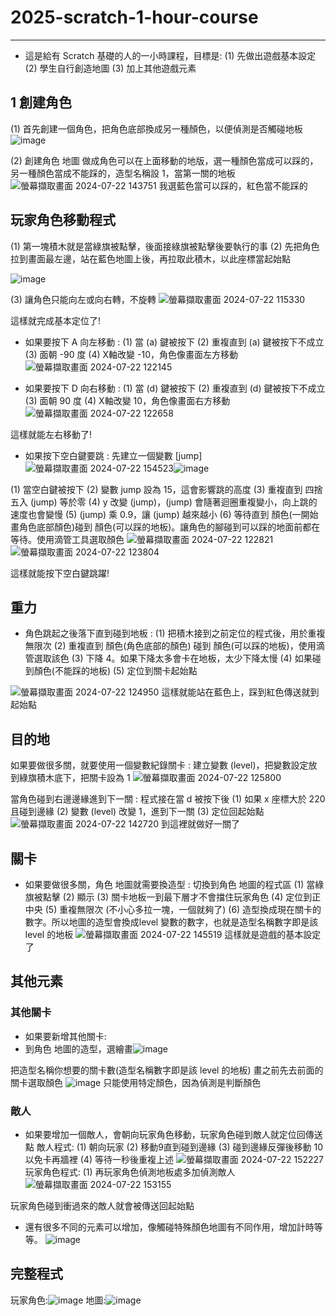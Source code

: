 # 2025-scratch-1-hour-course

---


- 這是給有 Scratch 基礎的人的一小時課程，目標是:
(1) 先做出遊戲基本設定
(2) 學生自行創造地圖
(3) 加上其他遊戲元素


## 1 創建角色

(1) 首先創建一個角色，把角色底部換成另一種顏色，以便偵測是否觸碰地板
![image](https://hackmd.io/_uploads/B1MizxqOR.png)

(2) 創建角色 地圖  做成角色可以在上面移動的地版，選一種顏色當成可以踩的，另一種顏色當成不能踩的，造型名稱設 1，當第一關的地板
 ![螢幕擷取畫面 2024-07-22 143751](https://hackmd.io/_uploads/ByJdCOsd0.png)
 我選藍色當可以踩的，紅色當不能踩的



## 玩家角色移動程式

(1) 第一塊積木就是當綠旗被點擊，後面接綠旗被點擊後要執行的事
(2) 先把角色拉到畫面最左邊，站在藍色地圖上後，再拉取此積木，以此座標當起始點

![image](https://hackmd.io/_uploads/Hk3zcUj_C.png)

(3) 讓角色只能向左或向右轉，不旋轉
![螢幕擷取畫面 2024-07-22 115330](https://hackmd.io/_uploads/r1qZOLodA.png)



這樣就完成基本定位了!


- 如果要按下 A 向左移動 :
(1) 當 (a) 鍵被按下
(2) 重複直到 (a) 鍵被按下不成立
(3) 面朝 -90 度
(4) X軸改變 -10，角色像畫面左方移動
![螢幕擷取畫面 2024-07-22 122145](https://hackmd.io/_uploads/By95AIi_C.png)

- 如果要按下 D 向右移動 :
(1) 當 (d) 鍵被按下
(2) 重複直到 (d) 鍵被按下不成立
(3) 面朝 90 度
(4) X軸改變 10，角色像畫面右方移動
![螢幕擷取畫面 2024-07-22 122658](https://hackmd.io/_uploads/ByM01wj_R.png)


這樣就能左右移動了!

- 如果按下空白鍵要跳 :
先建立一個變數 [jump]
![螢幕擷取畫面 2024-07-22 154523](https://hackmd.io/_uploads/HyuN0YsOR.png)![image](https://hackmd.io/_uploads/HyyN0FjdC.png)

(1) 當空白鍵被按下
(2) 變數 jump 設為 15，這會影響跳的高度
(3) 重複直到 四捨五入 (jump) 等於零
(4) y 改變 (jump)，(jump) 會隨著迴圈重複變小，向上跳的速度也會變慢
(5) (jump) 乘 0.9，讓 (jump) 越來越小
(6) 等待直到 顏色(一開始畫角色底部顏色)碰到 顏色(可以踩的地板)。讓角色的腳碰到可以踩的地面前都在等待。使用滴管工具選取顏色
![螢幕擷取畫面 2024-07-22 122821](https://hackmd.io/_uploads/SyfMxvju0.png)![螢幕擷取畫面 2024-07-22 123804](https://hackmd.io/_uploads/r1Owfvsu0.png)


這樣就能按下空白鍵跳躍!


## 重力

- 角色跳起之後落下直到碰到地板 :
(1) 把積木接到之前定位的程式後，用於重複無限次
(2) 重複直到 顏色(角色底部的顏色) 碰到 顏色(可以踩的地板)，使用滴管選取該色
(3) 下降 4。如果下降太多會卡在地板，太少下降太慢
(4) 如果碰到顏色(不能踩的地板)
(5) 定位到關卡起始點

![螢幕擷取畫面 2024-07-22 124950](https://hackmd.io/_uploads/ry4QrDj_A.png)
這樣就能站在藍色上，踩到紅色傳送就到起始點


## 目的地

如果要做很多關，就要使用一個變數紀錄關卡 :
建立變數 (level)，把變數設定放到綠旗積木底下，把關卡設為 1 ![螢幕擷取畫面 2024-07-22 125800](https://hackmd.io/_uploads/SkpmvPouR.png)

當角色碰到右邊邊緣進到下一關 : 
程式接在當 d 被按下後
(1) 如果 x 座標大於 220 且碰到邊緣
(2) 變數 (level) 改變 1，進到下一關
(3) 定位回起始點
![螢幕擷取畫面 2024-07-22 142720](https://hackmd.io/_uploads/r1RPhus_R.png)
到這裡就做好一關了

## 關卡
- 如果要做很多關，角色 地圖就需要換造型 : 
切換到角色 地圖的程式區
(1) 當綠旗被點擊
(2) 顯示
(3) 關卡地板一到最下層才不會擋住玩家角色
(4) 定位到正中央
(5) 重複無限次 (不小心多拉一塊，一個就夠了)
(6) 造型換成現在關卡的數字。所以地圖的造型會換成level 變數的數字，也就是造型名稱數字即是該 level 的地板
![螢幕擷取畫面 2024-07-22 145519](https://hackmd.io/_uploads/HyLFGtj_0.png)
這樣就是遊戲的基本設定了


## 其他元素

### 其他關卡
- 如果要新增其他關卡:
- 到角色 地圖的造型，選繪畫![image](https://hackmd.io/_uploads/r1jeLto_0.png)

把造型名稱你想要的關卡數(造型名稱數字即是該 level 的地板)
畫之前先去前面的關卡選取顏色 
![image](https://hackmd.io/_uploads/HkIBPto_R.png)
只能使用特定顏色，因為偵測是判斷顏色

### 敵人
- 如果要增加一個敵人，會朝向玩家角色移動，玩家角色碰到敵人就定位回傳送點
敵人程式:
(1) 朝向玩家
(2) 移動9直到碰到邊緣
(3) 碰到邊緣反彈後移動 10 以免卡再牆裡
(4) 等待一秒後重複上述
![螢幕擷取畫面 2024-07-22 152227](https://hackmd.io/_uploads/S1L1YtouR.png)
玩家角色程式:
(1) 再玩家角色偵測地板處多加偵測敵人
![螢幕擷取畫面 2024-07-22 153155](https://hackmd.io/_uploads/Hy0WitsuA.png)


玩家角色碰到衝過來的敵人就會被傳送回起始點
 - 還有很多不同的元素可以增加，像觸碰特殊顏色地圖有不同作用，增加計時等等。
![image](https://hackmd.io/_uploads/ryv23FsdR.png)


## 完整程式
玩家角色:![image](https://hackmd.io/_uploads/r1NETtodR.png)
地圖:![image](https://hackmd.io/_uploads/SkzHTKo_0.png)


